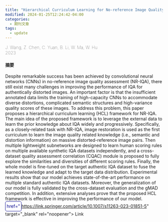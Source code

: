 ```yaml
---
title: "Hierarchical Curriculum Learning for No-reference Image Quality Assessment, International Journal of Computer Vision (IJCV)"
modified: 2024-01-25T12:24:42-04:00
categories:
  - 期刊文章
tags:
  - update
---
```

<div style="font-weight: lighter;size:22px"> J. Wang, Z. Chen, C. Yuan, B. Li, W. Ma, W. Hu</div>
<div style="font-weight: lighter;size:22px;margin-bottom=20px">2023</div>

<h4>摘要</h4>
Despite remarkable success has been achieved by convolutional neural networks (CNNs) in no-reference image quality assessment (NR-IQA), there still exist many challenges in improving the performance of IQA for authentically distorted images. An important factor is that the insufficient annotated data limits the training of high-capacity CNNs to accommodate diverse distortions, complicated semantic structures and high-variance quality scores of these images. To address this problem, this paper proposes a hierarchical curriculum learning (HCL) framework for NR-IQA. The main idea of the proposed framework is to leverage the external data to learn the prior knowledge about IQA widely and progressively. Specifically, as a closely-related task with NR-IQA, image restoration is used as the first curriculum to learn the image quality related knowledge (i.e., semantic and distortion information) on massive distorted-reference image pairs. Then multiple lightweight subnetworks are designed to learn human scoring rules on multiple available synthetic IQA datasets independently, and a cross-dataset quality assessment correlation (CQAC) module is proposed to fully explore the similarities and diversities of different scoring rules. Finally, the whole model is fine-tuned on the target authentic IQA dataset to fuse the learned knowledge and adapt to the target data distribution. Experimental results show that our model achieves state-of-the-art performance on multiple standard authentic IQA datasets. Moreover, the generalization of our model is fully validated by the cross-dataset evaluation and the gMAD competition. In addition, extensive analyses prove that the proposed HCL framework is effective in improving the performance of our model.
<br>
<div > 
<a style="
width:50px; 
height:30px; 
display:inline-block; 
color:darkblue; 
background-color:white;
text-decoration: none;
border-radius: 5px;
text-align: center;
border: 1px solid darkblue;
line-height: 30px;
"
onmouseover="this.style.backgroundColor='darkblue'; this.style.color='white';" 
onmouseout="this.style.backgroundColor='white'; this.style.color='darkblue';"

href="https://link.springer.com/article/10.1007/s11263-023-01851-5" target="\_blank" rel="noopener"> Link </a>

</div>
